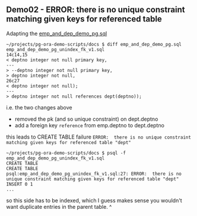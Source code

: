 ## Demo02 - ERROR:  there is no unique constraint matching given keys for referenced table 

Adapting the [emp_and_dep_demo_pg.sql](emp_and_dep_demo_pg.sql)
```
~/projects/pg-ora-demo-scripts/docs $ diff emp_and_dep_demo_pg.sql emp_and_dep_demo_pg_unindex_fk_v1.sql 
14c14,15
< deptno integer not null primary key,
---
> --deptno integer not null primary key,
> deptno integer not null,
26c27
< deptno integer not null);
---
> deptno integer not null references dept(deptno));
```
i.e. the two changes above
* removed the pk (and so unique constraint) on dept.deptno
* add a foreign key `reference` from emp.deptno to dept.deptno 

this leads to CREATE TABLE failure `ERROR:  there is no unique constraint matching given keys for referenced table "dept"`

```
~/projects/pg-ora-demo-scripts/docs $ psql -f emp_and_dep_demo_pg_unindex_fk_v1.sql
CREATE TABLE
CREATE TABLE
psql:emp_and_dep_demo_pg_unindex_fk_v1.sql:27: ERROR:  there is no unique constraint matching given keys for referenced table "dept"
INSERT 0 1
...
```    

so this side has to be indexed, which I guess makes sense you wouldn't want duplicate entries in the parent table.                ^



